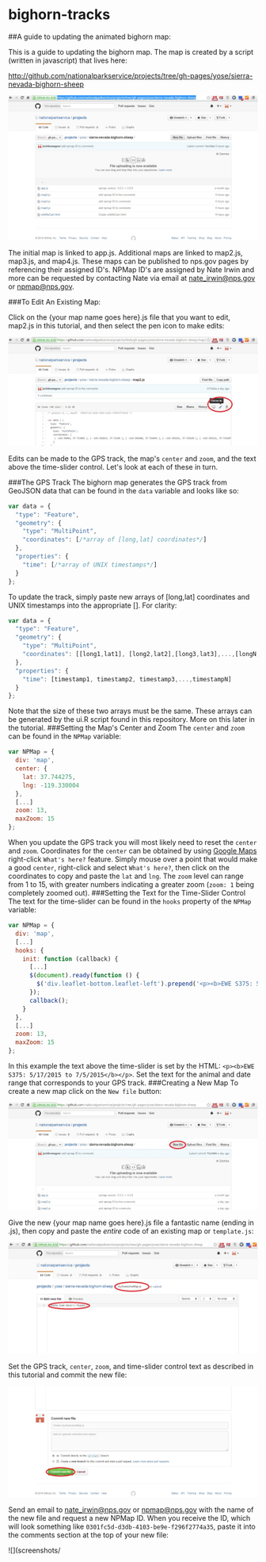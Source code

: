 # bighorn-tracks
##A guide to updating the animated bighorn map:

This is a guide to updating the bighorn map.  The map is created by a script (written in javascript) that lives here:
  
http://github.com/nationalparkservice/projects/tree/gh-pages/yose/sierra-nevada-bighorn-sheep
  
![](screenshots/mapScripts.jpg)
  
The initial map is linked to app.js. Additional maps are linked to map2.js, map3.js, and map4.js. 
These maps can be published to nps.gov pages by referencing their assigned ID's. NPMap ID's are assigned by Nate Irwin and more can be requested by contacting Nate via email at nate_irwin@nps.gov or npmap@nps.gov.
  
###To Edit An Existing Map: 

Click on the {your map name goes here}.js file that you want to edit, map2.js in this tutorial, and then select 
the pen icon to make edits:

![](screenshots/editJavascript.jpg)

Edits can be made to the GPS track, the map's `center` and `zoom`, and the text above the time-slider control. 
Let's look at each of these in turn.

###The GPS Track
The bighorn map generates the GPS track from GeoJSON data that can be found in the `data` variable and looks like so:
```javascript
var data = {
  "type": "Feature",
  "geometry": {
    "type": "MultiPoint",
    "coordinates": [/*array of [long,lat] coordinates*/]
  },
  "properties": {
    "time": [/*array of UNIX timestamps*/]
  }
};
```
To update the track, simply paste new arrays of [long,lat] coordinates and UNIX timestamps into the appropriate [].
For clarity:
```javascript
var data = {
  "type": "Feature",
  "geometry": {
    "type": "MultiPoint",
    "coordinates": [[long1,lat1], [long2,lat2],[long3,lat3],...,[longN,latN]]
  },
  "properties": {
    "time": [timestamp1, timestamp2, timestamp3,...,timestampN]
  }
};
```
Note that the size of these two arrays must be the same.  These arrays can be generated by the ui.R script found in this repository.
More on this later in the tutorial.
###Setting the Map's Center and Zoom
The `center` and `zoom` can be found in the `NPMap` variable:
```javascript
var NPMap = {
  div: 'map',
  center: {
    lat: 37.744275,
    lng: -119.330004
  },
  [...]
  zoom: 13,
  maxZoom: 15
};
```
When you update the GPS track you will most likely need to reset the `center` and `zoom`.  Coordinates for the `center` can be obtained by using [Google Maps](https://www.google.com/maps) right-click `What's here?` feature. Simply mouse over a point that would make a good `center`, right-click and select `What's here?`, then click on the coordinates to copy and paste the `lat` and `lng`. 
The `zoom` level can range from 1 to 15, with greater numbers indicating a greater zoom (`zoom: 1` being completely zoomed out).
###Setting the Text for the Time-Slider Control
The text for the time-slider can be found in the `hooks` property of the `NPMap` variable:
```javascript
var NPMap = {
  div: 'map',
  [...]
  hooks: {
    init: function (callback) {
      [...]
      $(document).ready(function () {
        $('div.leaflet-bottom.leaflet-left').prepend('<p><b>EWE S375: 5/17/2015 to 7/5/2015</b></p>');
      });
      callback();
    }
  },
  [...]
  zoom: 13,
  maxZoom: 15
};
```
In this example the text above the time-slider is set by the HTML: `<p><b>EWE S375: 5/17/2015 to 7/5/2015</b></p>`.
Set the text for the animal and date range that corresponds to your GPS track.
###Creating a New Map
To create a new map click on the `New file` button:

![](screenshots/newFile.jpg)

Give the new {your map name goes here}.js file a fantastic name (ending in .js), then copy and paste the _entire_ code of an existing map or `template.js`:

![](screenshots/newFilePaste.jpg)

Set the GPS track, `center`, `zoom`, and time-slider control text as described in this tutorial and commit the 
new file:

![](screenshots/commitNewFile.jpg)

Send an email to nate_irwin@nps.gov or npmap@nps.gov with the name of the new file and request a new NPMap ID.
When you receive the ID, which will look something like `0301fc5d-d3db-4103-be9e-f296f2774a35`, paste it into the comments section at the top of your new file:

![](screenshots/





